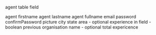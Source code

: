 

agent table field

agent firstname
agent lastname
agent fullname
email
password
confirmPassword
picture
city 
state
area - optional
experience in field - boolean
previous organisation name - optional
total expericence


